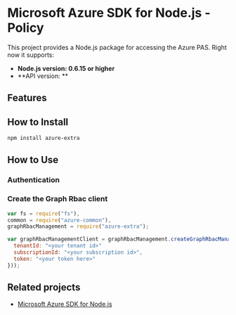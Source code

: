 # Microsoft Azure SDK for Node.js - Policy

This project provides a Node.js package for accessing the Azure PAS. Right now it supports:
- **Node.js version: 0.6.15 or higher**
- **API version: **

## Features


## How to Install

```bash
npm install azure-extra
```

## How to Use

### Authentication

### Create the Graph Rbac client

```javascript
var fs = require("fs"),
common = require("azure-common"),
graphRbacManagement = require("azure-extra");

var graphRbacManagementClient = graphRbacManagement.createGraphRbacManagementClient(new common.TokenCloudCredentials({
  tenantId: "<your tenant id>"
  subscriptionId: "<your subscription id>",
  token: "<your token here>"
}));
```

## Related projects

- [Microsoft Azure SDK for Node.js](https://github.com/Azure/azure-sdk-for-node)
